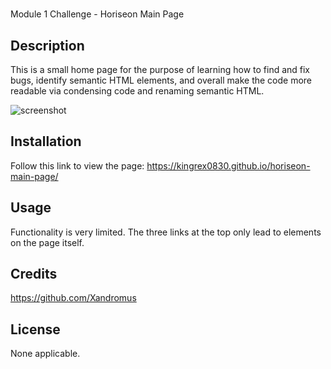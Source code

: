 # <Your-Project-Title>

Module 1 Challenge - Horiseon Main Page

## Description

This is a small home page for the purpose of learning how to find and fix bugs, identify semantic HTML elements, and overall make the code more readable via condensing code and renaming semantic HTML.
  
![screenshot](https://user-images.githubusercontent.com/120323086/225126282-724d18d2-2c7b-4975-9fa4-8bc20199dd58.png)

## Installation

Follow this link to view the page: https://kingrex0830.github.io/horiseon-main-page/

## Usage

Functionality is very limited. The three links at the top only lead to elements on the page itself.

## Credits

https://github.com/Xandromus

## License

None applicable.
